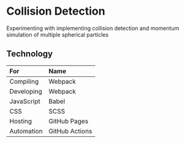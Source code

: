 Collision Detection
========================================================

Experimenting with implementing collision detection
and momentum simulation of multiple spherical particles

Technology
--------------------------------------------------------

| For        | Name           |
|:-----------|:---------------|
| Compiling  | Webpack        |
| Developing | Webpack        |
| JavaScript | Babel          |
| CSS        | SCSS           |
| Hosting    | GitHub Pages   |
| Automation | GitHub Actions |